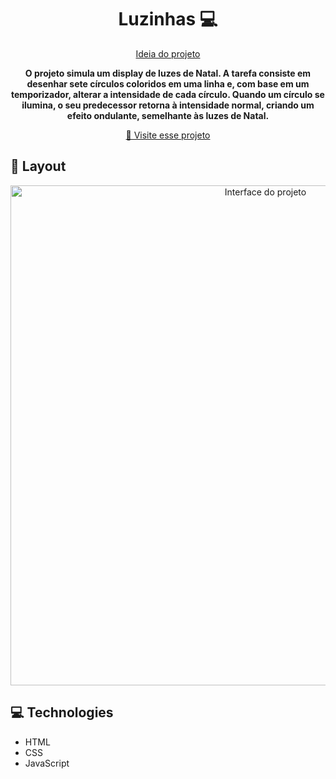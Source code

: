 <h1 align="center" style="font-weight: bold;">Luzinhas 💻</h1>

<p align="center">
  <a href="https://github.com/florinpop17/app-ideas/blob/master/Projects/1-Beginner/Christmas-Lights-App.md">
    Ideia do projeto
  </a>
</p>

<p align="center">
    <b>O projeto simula um display de luzes de Natal. A tarefa consiste em desenhar sete círculos coloridos em uma linha e, com base em um temporizador, alterar a intensidade de cada círculo. Quando um círculo se ilumina, o seu predecessor retorna à intensidade normal, criando um efeito ondulante, semelhante às luzes de Natal.</b>
</p>

<p align="center">
     <a href="https://luzinhas.netlify.app/">📱 Visite esse projeto</a>
</p>

<h2 id="layout">🎨 Layout</h2>

<p align="center">
    <img src="https://user-images.githubusercontent.com/91095520/187302375-470b00b6-fa62-4ce4-9b82-54d704dbddc4.gif" alt="Interface do projeto" width="800px">
</p>

<h2 id="technologies">💻 Technologies</h2>

- HTML
- CSS
- JavaScript
